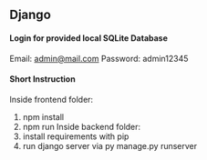 ## Django
#### Login for provided local SQLite Database
Email: admin@mail.com
Password: admin12345

#### Short Instruction
Inside frontend folder: 
1. npm install
2. npm run
Inside backend folder: 
1. install requirements with pip 
2. run django server via py manage.py runserver